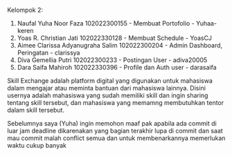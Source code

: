 Kelompok 2:
1. Naufal Yuha Noor Faza                102022300155 - Membuat Portofolio              - Yuhaa-keren
2. Yoas R. Christian Jati               102022330128 - Membuat Schedule                - YoasCJ
3. Aimee Clarissa Adyanugraha Salim     102022300204 - Admin Dashboard, Peringatan     - clarissya
4. Diva Gemellia Putri                  102022300233 - Postingan User                  - adiva20005
6. Dara Saifa Mahiroh                   102022330396 - Profile dan Auth user           - darasaifa

Skill Exchange adalah platform digital yang digunakan untuk mahasiswa dalam mengajar atau meminta bantuan dari mahasiswa lainnya. Disini usernya adalah mahasiswa yang sudah memiliki skill dan ingin sharing tentang skill tersebut, dan mahasiswa yang memamng membutuhkan tentor dalam skill tersebut.

Sebelumnya saya (Yuha) ingin memohon maaf pak apabila ada commit di luar jam deadline dikarenakan yang bagian terakhir lupa di commit dan saat mau commit malah conflict semua dan untuk membenarkannya memerlukan waktu cukup banyak
